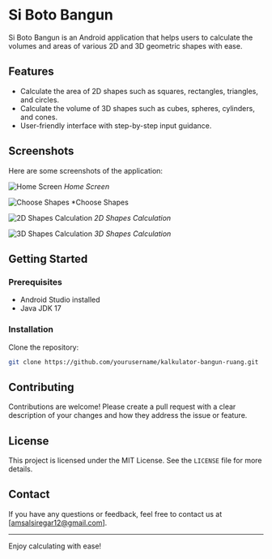 # Si Boto Bangun

Si Boto Bangun is an Android application that helps users to calculate the volumes and areas of various 2D and 3D geometric shapes with ease.

## Features

- Calculate the area of 2D shapes such as squares, rectangles, triangles, and circles.
- Calculate the volume of 3D shapes such as cubes, spheres, cylinders, and cones.
- User-friendly interface with step-by-step input guidance.

## Screenshots

Here are some screenshots of the application:

![Home Screen](screenshots/home_screen.png)
*Home Screen*

![Choose Shapes](screenshots/choose_shapes.png)
*Choose Shapes

![2D Shapes Calculation](screenshots/2d_shapes_calculation.png)
*2D Shapes Calculation*

![3D Shapes Calculation](screenshots/3d_shapes_calculation.png)
*3D Shapes Calculation*

## Getting Started

### Prerequisites

- Android Studio installed
- Java JDK 17

### Installation

Clone the repository:

   ```sh
   git clone https://github.com/yourusername/kalkulator-bangun-ruang.git
   ```

## Contributing

Contributions are welcome! Please create a pull request with a clear description of your changes and how they address the issue or feature.

## License

This project is licensed under the MIT License. See the `LICENSE` file for more details.

## Contact

If you have any questions or feedback, feel free to contact us at [amsalsiregar12@gmail.com].

---

Enjoy calculating with ease!
